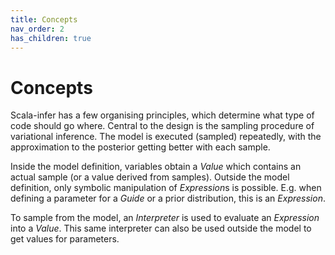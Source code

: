 ```yaml
---
title: Concepts
nav_order: 2
has_children: true
---
```

# Concepts
Scala-infer has a few organising principles, which determine what type of code
should go where.  Central to the design is the sampling procedure of
variational inference.  The model is executed (sampled) repeatedly, with the
approximation to the posterior getting better with each sample.

Inside the model definition, variables obtain a *Value* which contains an actual
sample (or a value derived from samples).  Outside the model definition, only
symbolic manipulation of *Expression*s is possible.  E.g. when defining a
parameter for a *Guide* or a prior distribution, this is an *Expression*.

To sample from the model, an *Interpreter* is used to evaluate an *Expression*
into a *Value*.  This same interpreter can also be used outside the model to
get values for parameters.
